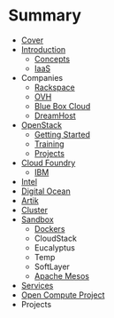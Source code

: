 # Summary

* [Cover](README.md)
* [Introduction](documentation/Introduction.md)
   * [Concepts](documentation/Concepts.md)
   * [IaaS](documentation/IaaS.md)
* Companies
   * [Rackspace](documentation/Rackspace.md)
   * [OVH](documentation/Ovh.md)
   * [Blue Box Cloud](documentation/BlueBoxCloud.md)
   * [DreamHost](documentation/DreamHost.md)
* [OpenStack](documentation/OpenStack.md)
   * [Getting Started](documentation/OpenStackGettingStarted.md)
   * [Training](documentation/OpenStackTraining.md)
   * [Projects](documentation/OpenStackProjects.md)
* [Cloud Foundry](documentation/CloudFoundry.md)
   * [IBM](documentation/Ibm.md)
* [Intel](documentation/Intel.md)
* [Digital Ocean](documentation/DigitalOcean.md)
* [Artik](documentation/Artik.md)
* [Cluster](documentation/Cluster.md)
* [Sandbox](documentation/Sandbox.md)
   * [Dockers](documentation/Docker.md)
   * CloudStack
   * Eucalyptus
   * Temp
   * SoftLayer
   * [Apache Mesos](documentation/ApacheMesos.md)
* [Services](documentation/Services.md)
* [Open Compute Project](documentation/OpenComputeProject.md)
* Projects


